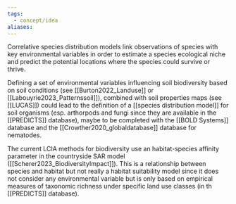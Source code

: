 ```yaml
---
tags:
  - concept/idea
aliases:
---
```

Correlative species distribution models link observations of species with key environmental variables in order to estimate a species ecological niche and predict the potential locations where the species could survive or thrive.

Defining a set of environmental variables influencing soil biodiversity based on soil conditions (see [[Burton2022_Landuse]] or [[Labouyrie2023_Patternssoil]]), combined with soil properties maps (see [[LUCAS]]) could lead to the definition of a [[species distribution model]] for soil organisms (esp. arthorpods and fungi since they are available in the [[PREDICTS]] database), maybe to be completed with the [[BOLD Systems]] database and the [[Crowther2020_globaldatabase]] database for nematodes.

The current LCIA methods for biodiversity use an habitat-species affinity parameter in the countryside SAR model ([[Scherer2023_BiodiversityImpact]]). This is a relationship between species and habitat but not really a habitat suitability model since it does not consider any environmental variable but is only based on empirical measures of taxonomic richness under specific land use classes (in th [[PREDICTS]] database).